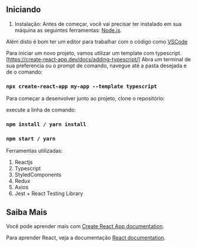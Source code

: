 ## Iniciando

1. Instalação: 
Antes de começar, você vai precisar ter instalado em sua máquina as seguintes ferramentas:
[Node.js](https://nodejs.org/en/). 

Além disto é bom ter um editor para trabalhar com o código como [VSCode](https://code.visualstudio.com/)

Para iniciar um novo projeto, vamos utilizar um template com typescript.[https://create-react-app.dev/docs/adding-typescript/]
Abra um terminal de sua preferencia ou o prompt de comando, navegue até a pasta desejada e de o comando: 
### `npx create-react-app my-app --template typescript`

Para começar a desenvolver junto ao projeto, clone o repositório:

execute a linha de comando: 
### `npm install / yarn install`
### `npm start / yarn`

Ferramentas utilizadas: 
    <ol>
        <li>Reactjs</li>
        <li>Typescript</li>
        <li>StyledComponents</li>
        <li>Redux</li>
        <li>Axios</li>
        <li>Jest + React Testing Library</li>
    </ol>

## Saiba Mais

Você pode aprender mais com [Create React App documentation](https://facebook.github.io/create-react-app/docs/getting-started).

Para aprender React, veja a documentação [React documentation](https://reactjs.org/).
